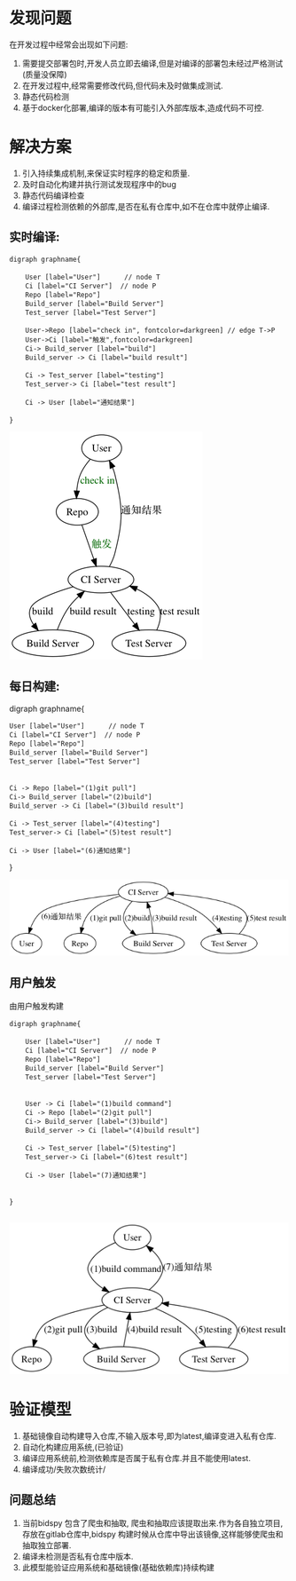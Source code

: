 
# 发现问题
在开发过程中经常会出现如下问题:
1. 需要提交部署包时,开发人员立即去编译,但是对编译的部署包未经过严格测试(质量没保障)
2. 在开发过程中,经常需要修改代码,但代码未及时做集成测试.
3. 静态代码检测
4. 基于docker化部署,编译的版本有可能引入外部库版本,造成代码不可控.

# 解决方案
1. 引入持续集成机制,来保证实时程序的稳定和质量.
2. 及时自动化构建并执行测试发现程序中的bug
3. 静态代码编译检查
4. 编译过程检测依赖的外部库,是否在私有仓库中,如不在仓库中就停止编译.

## 实时编译:
~~~
digraph graphname{

    User [label="User"]      // node T
    Ci [label="CI Server"]  // node P
    Repo [label="Repo"]
    Build_server [label="Build Server"]
    Test_server [label="Test Server"]

    User->Repo [label="check in", fontcolor=darkgreen] // edge T->P
    User->Ci [label="触发",fontcolor=darkgreen]
    Ci-> Build_server [label="build"]
    Build_server -> Ci [label="build result"]

    Ci -> Test_server [label="testing"]
    Test_server-> Ci [label="test result"]

    Ci -> User [label="通知结果"]

}

~~~

![](/graphics/realtime.png)





## 每日构建:

digraph graphname{

    User [label="User"]      // node T
    Ci [label="CI Server"]  // node P
    Repo [label="Repo"]
    Build_server [label="Build Server"]
    Test_server [label="Test Server"]

    
    Ci -> Repo [label="(1)git pull"]
    Ci-> Build_server [label="(2)build"]
    Build_server -> Ci [label="(3)build result"]

    Ci -> Test_server [label="(4)testing"]
    Test_server-> Ci [label="(5)test result"]

    Ci -> User [label="(6)通知结果"]


}



![](/graphics/daybuild.png)


## 用户触发
由用户触发构建
~~~
digraph graphname{

    User [label="User"]      // node T
    Ci [label="CI Server"]  // node P
    Repo [label="Repo"]
    Build_server [label="Build Server"]
    Test_server [label="Test Server"]

    
    User -> Ci [label="(1)build command"]
    Ci -> Repo [label="(2)git pull"]
    Ci-> Build_server [label="(3)build"]
    Build_server -> Ci [label="(4)build result"]

    Ci -> Test_server [label="(5)testing"]
    Test_server-> Ci [label="(6)test result"]

    Ci -> User [label="(7)通知结果"]


}


~~~

![](/graphics/userbuild.png)






# 验证模型
1. 基础镜像自动构建导入仓库,不输入版本号,即为latest,编译变进入私有仓库.
2. 自动化构建应用系统,(已验证)
3. 编译应用系统前,检测依赖库是否属于私有仓库.并且不能使用latest.
4. 编译成功/失败次数统计/


## 问题总结
1. 当前bidspy 包含了爬虫和抽取, 爬虫和抽取应该提取出来.作为各自独立项目,存放在gitlab仓库中,bidspy 构建时候从仓库中导出该镜像,这样能够使爬虫和抽取独立部署.
2. 编译未检测是否私有仓库中版本.
3. 此模型能验证应用系统和基础镜像(基础依赖库)持续构建



